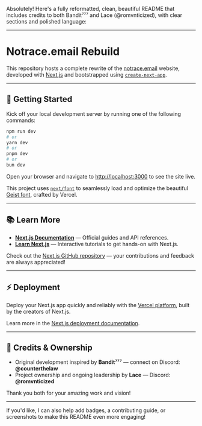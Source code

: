 Absolutely! Here's a fully reformatted, clean, beautiful README that includes credits to both Bandit⁷⁷⁷ and Lace (@romvnticized), with clear sections and polished language:

---

# Notrace.email Rebuild

This repository hosts a complete rewrite of the [notrace.email](https://notrace.email) website, developed with [Next.js](https://nextjs.org) and bootstrapped using [`create-next-app`](https://nextjs.org/docs/pages/api-reference/create-next-app).

---

## 🚀 Getting Started

Kick off your local development server by running one of the following commands:

```bash
npm run dev
# or
yarn dev
# or
pnpm dev
# or
bun dev
```

Open your browser and navigate to [http://localhost:3000](http://localhost:3000) to see the site live.



This project uses [`next/font`](https://nextjs.org/docs/pages/building-your-application/optimizing/fonts) to seamlessly load and optimize the beautiful [Geist font](https://vercel.com/font), crafted by Vercel.

---

## 📚 Learn More

* **[Next.js Documentation](https://nextjs.org/docs)** — Official guides and API references.
* **[Learn Next.js](https://nextjs.org/learn-pages-router)** — Interactive tutorials to get hands-on with Next.js.

Check out the [Next.js GitHub repository](https://github.com/vercel/next.js) — your contributions and feedback are always appreciated!

---

## ⚡ Deployment

Deploy your Next.js app quickly and reliably with the [Vercel platform](https://vercel.com/new?utm_medium=default-template&filter=next.js&utm_source=create-next-app&utm_campaign=create-next-app-readme), built by the creators of Next.js.

Learn more in the [Next.js deployment documentation](https://nextjs.org/docs/pages/building-your-application/deploying).

---

## 🙌 Credits & Ownership

* Original development inspired by **Bandit⁷⁷⁷** — connect on Discord: **@counterthelaw**
* Project ownership and ongoing leadership by **Lace** — Discord: **@romvnticized**

Thank you both for your amazing work and vision!

---

If you'd like, I can also help add badges, a contributing guide, or screenshots to make this README even more engaging!
